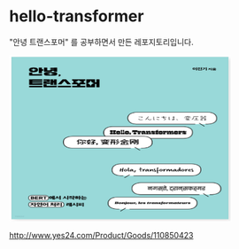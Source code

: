 # hello-transformer

"안녕 트랜스포머" 를 공부하면서 만든 레포지토리입니다.

<img src="book.png" width="400" height="300"> 

http://www.yes24.com/Product/Goods/110850423
